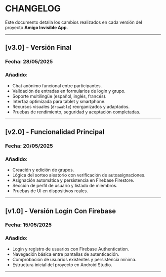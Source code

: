 # CHANGELOG

Este documento detalla los cambios realizados en cada versión del proyecto **Amigo Invisible App**.

---

## [v3.0] - Versión Final
### Fecha: 28/05/2025
### Añadido:
- Chat anónimo funcional entre participantes.
- Validación de entradas en formularios de login y grupo.
- Soporte multilingüe (español, inglés, francés).
- Interfaz optimizada para tablet y smartphone.
- Recursos visuales (`drawable`) reorganizados y adaptados.
- Pruebas de rendimiento, seguridad y aceptación completadas.

---

## [v2.0] - Funcionalidad Principal
### Fecha: 20/05/2025
### Añadido:
- Creación y edición de grupos.
- Lógica del sorteo aleatorio con verificación de autoasignaciones.
- Asignación automática y persistencia en Firebase Firestore.
- Sección de perfil de usuario y listado de miembros.
- Pruebas de UI en dispositivos reales.

---

## [v1.0] - Versión Login Con Firebase
### Fecha: 15/05/2025
### Añadido:
- Login y registro de usuarios con Firebase Authentication.
- Navegación básica entre pantallas de autenticación.
- Comprobación de usuarios existentes y persistencia mínima.
- Estructura inicial del proyecto en Android Studio.

---
